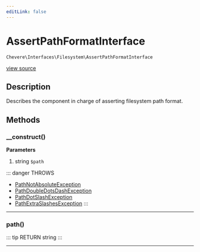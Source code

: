 ```yaml
---
editLink: false
---
```


# AssertPathFormatInterface

`Chevere\Interfaces\Filesystem\AssertPathFormatInterface`

[view source](https://github.com/chevere/chevere/blob/master/interfaces/Filesystem/AssertPathFormatInterface.php)

## Description

Describes the component in charge of asserting filesystem path format.

## Methods

### __construct()

**Parameters**

1. string `$path`

::: danger THROWS
- [PathNotAbsoluteException](../../Exceptions/Filesystem/PathNotAbsoluteException.md)
- [PathDoubleDotsDashException](../../Exceptions/Filesystem/PathDoubleDotsDashException.md)
- [PathDotSlashException](../../Exceptions/Filesystem/PathDotSlashException.md)
- [PathExtraSlashesException](../../Exceptions/Filesystem/PathExtraSlashesException.md)
:::

---

### path()

::: tip RETURN
string
:::

---
